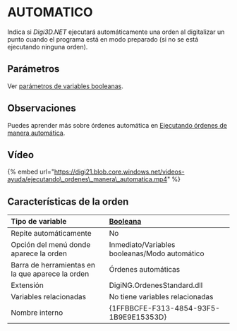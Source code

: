 # AUTOMATICO

Indica si _Digi3D.NET_ ejecutará automáticamente una orden al digitalizar un punto cuando el programa está en modo preparado \(si no se está ejecutando ninguna orden\).

## Parámetros

Ver [parámetros de variables booleanas](../../../ordenes/variables/variables-booleanas.md).

## Observaciones

Puedes aprender más sobre órdenes automática en [Ejecutando órdenes de manera automática](../../../ordenes/formas-de-ejecutar-una-orden/de-manera-automatica/).

## Vídeo

{% embed url="https://digi21.blob.core.windows.net/videos-ayuda/ejecutando\_ordenes\_manera\_automatica.mp4" %}

## Características de la orden

| Tipo de variable | [Booleana](../../../ordenes/variables/variables-booleanas.md) |
| :--- | :--- |
| Repite automáticamente | No |
| Opción del menú donde aparece la orden | Inmediato/Variables booleanas/Modo automático |
| Barra de herramientas en la que aparece la orden | Órdenes automáticas |
| Extensión | DigiNG.OrdenesStandard.dll |
| Variables relacionadas | No tiene variables relacionadas |
| Nombre interno | {1FFBBCFE-F313-4854-93F5-1B9E9E15353D} |



